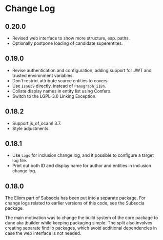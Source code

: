 # Change Log

## 0.20.0

  - Revised web interface to show more structure, esp. paths.
  - Optionally postpone loading of candidate superentites.

## 0.19.0

  - Revise authentication and configuration, adding support for JWT and
    trusted environment variables.
  - Don't restrict attribute source entities to covers.
  - Use `Iso639` directly, instead of `Panograph_i18n`.
  - Collate display names in entity list using Confero.
  - Switch to the LGPL-3.0 Linking Exception.

## 0.18.2

  - Support js\_of\_ocaml 3.7.
  - Style adjustments.

## 0.18.1

- Use `Logs` for inclusion change log, and it possible to configure a target
  log file.
- Print out both ID and display name for author and entities in inclusion
  change log.

## 0.18.0

The Eliom part of Subsocia has been put into a separate package.  For change
logs related to earlier versions of this code, see the Subsocia package.

The main motivation was to change the build system of the core package to
dune aka jbuilder while keeping packaging simple.  The split also involves
creating separate findlib packages, which avoid additional dependencies in
case the web interface is not needed.
